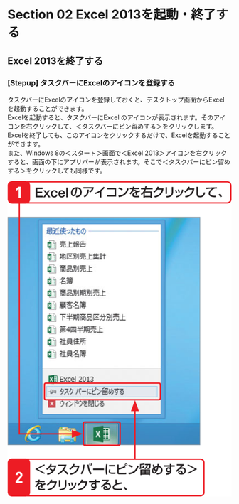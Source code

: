 # Section 02 Excel 2013を起動・終了する

## Excel 2013を終了する

### [Stepup] タスクバーにExcelのアイコンを登録する

タスクバーにExcelのアイコンを登録しておくと、デスクトップ画面からExcel
を起動することができます。  
Excelを起動すると、タスクバーにExcel のアイコンが表示されます。そのアイコンを右クリックして、＜タスクバーにピン留めする＞をクリックします。Excelを終了しても、このアイコンをクリックするだけで、Excelを起動することができます。   
また、Windows 8の＜スタート＞画面で＜Excel 2013＞アイコンを右クリックすると、画面の下にアプリバーが表示されます。そこで＜タスクバーにピン留めする＞をクリックしても同様です。

![](005.png)
